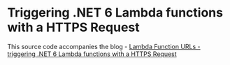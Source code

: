 # Triggering .NET 6 Lambda functions with a HTTPS Request

This source code accompanies the blog - [Lambda Function URLs - triggering .NET 6 Lambda functions with a HTTPS Request](https://nodogmablog.bryanhogan.net/2022/04/lambda-function-urls-triggering-net-6-lambda-functions-with-a-https-request/)